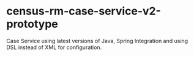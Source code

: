 # census-rm-case-service-v2-prototype
Case Service using latest versions of Java, Spring Integration and using DSL instead of XML for configuration.
